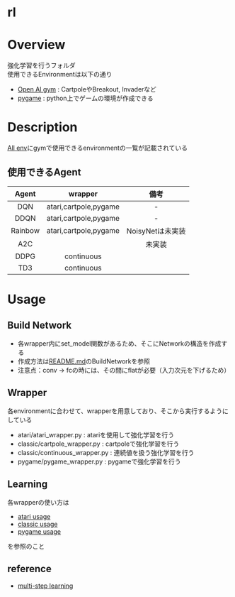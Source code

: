 rl
====

# Overview
強化学習を行うフォルダ  
使用できるEnvironmentは以下の通り
- [Open AI gym](https://gym.openai.com/) : CartpoleやBreakout, Invaderなど
- [pygame](https://pygame-learning-environment.readthedocs.io/en/latest/)  : python上でゲームの環境が作成できる  

# Description
[All env](https://medium.com/@researchplex/openai-gym-environment-full-list-8b2e8ac4c1f7)にgymで使用できるenvironmentの一覧が記載されている  
## 使用できるAgent
|Agent|wrapper|備考|
|:----:|:-----:|:----:|
|DQN|atari,cartpole,pygame|-|
|DDQN|atari,cartpole,pygame|-|
|Rainbow|atari,cartpole,pygame|NoisyNetは未実装|
|A2C||未実装|
|DDPG|continuous||
|TD3|continuous||


# Usage
## Build Network
- 各wrapper内にset_model関数があるため、そこにNetworkの構造を作成する
- 作成方法は[README.md](../CNN/README.md)のBuildNetworkを参照
- 注意点：conv -> fcの時には、その間にflatが必要（入力次元を下げるため）

## Wrapper
各environmentに合わせて、wrapperを用意しており、そこから実行するようにしている
- atari/atari_wrapper.py : atariを使用して強化学習を行う
- classic/cartpole_wrapper.py : cartpoleで強化学習を行う
- classic/continuous_wrapper.py : 連続値を扱う強化学習を行う
- pygame/pygame_wrapper.py : pygameで強化学習を行う

## Learning
各wrapperの使い方は  

- [atari usage](atari/README.md)
- [classic usage](classic/README.md)
- [pygame usage](pygame/README.md)

を参照のこと


## reference
- [multi-step learning](https://github.com/belepi93/pytorch-rainbow/blob/master/train.py)